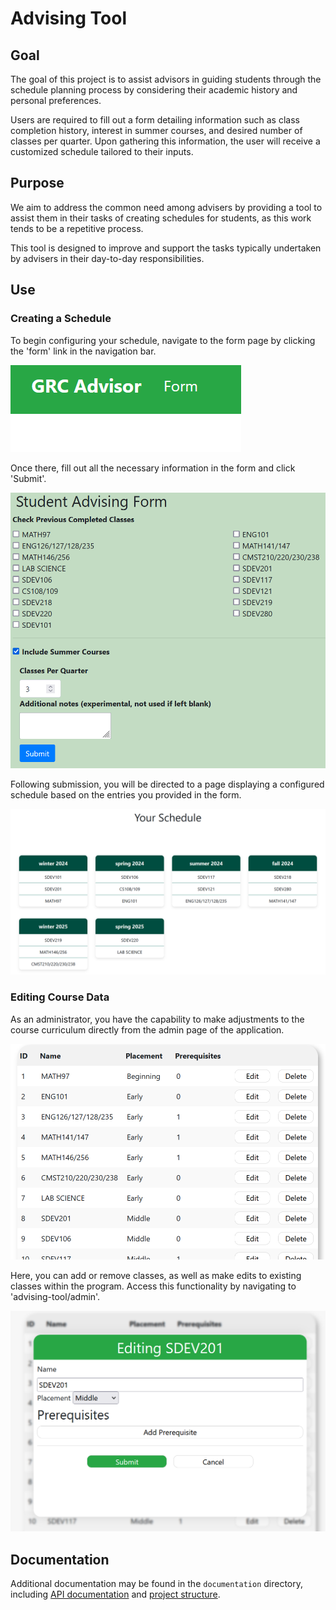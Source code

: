 # Advising Tool

## Goal
The goal of this project is to assist advisors in guiding students through the schedule planning process
by considering their academic history and personal preferences.

Users are required to fill out a form detailing information such as class completion history,
interest in summer courses, and desired number of classes per quarter.
Upon gathering this information, the user will receive a customized schedule tailored to their inputs.

## Purpose

We aim to address the common need among advisers by providing a tool to assist them in their tasks of creating
schedules for students, as this work tends to be a repetitive process.

This tool is designed to improve and support the tasks typically undertaken by advisers in their
day-to-day responsibilities.

## Use

### Creating a Schedule
To begin configuring your schedule, navigate to the form page by clicking the 'form' link in the navigation bar.

![The "form" link on the navbar](documentation/img/navbar_form.png)

Once there, fill out all the necessary information in the form and click 'Submit'.

![The form](documentation/img/form.png)

Following submission, you will be directed to a page displaying a configured schedule based on the entries you provided
in the form.

![A schedule](documentation/img/schedule.png)

### Editing Course Data
As an administrator,
you have the capability to make adjustments to the course curriculum directly from the admin page of the application.

![Table of class data shown on the admin page](documentation/img/admin_table.png)

Here, you can add or remove classes, as well as make edits to existing classes within the program.
Access this functionality by navigating to 'advising-tool/admin'.

![Editing class data via the admin page](documentation/img/admin_modal.png)

## Documentation

Additional documentation may be found in the `documentation` directory,
including [API documentation](documentation/api.md) and [project structure](documentation/files.md).